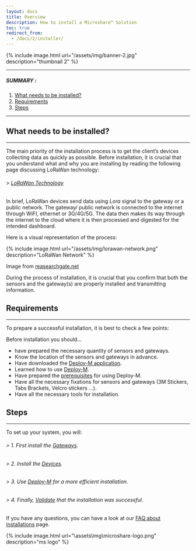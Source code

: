 ```yaml
---
layout: docs
title: Overview
description: How to install a Microshare™ Solution
toc: true
redirect_from:
  - /docs/2/installer/
---
```




{% include image.html url="/assets/img/banner-2.jpg" description="thumbnail 2" %}

---------------------------------------
##### SUMMARY : 

1. [What needs to be installed?](./#what-needs-to-be-installed)
2. [Requirements](./#requirements)
3. [Steps](./#steps)

---------------------------------------



## What needs to be installed?
---------------------------------------

The main priority of the installation process is to get the client’s devices collecting data as quickly as possible. Before installation, it is crucial that you understand what and why you are installing by reading the following page discussing LoRaWan technology:

###### > [LoRaWan Technology](../../../technical/lorawan/lorawan-technology)

In brief, LoRaWan devices send data using  <em>Lora</em> signal to the gateway or a public network. The gateway/ public network is connected to the internet through WiFI, ethernet or 3G/4G/5G. The data then makes its way through the internet to the cloud where it is then processed and digested for the intended dashboard. 

Here is a visual representation of the process: 


{% include image.html url="/assets/img/lorawan-network.png" description="LoRaWan Network" %}

Image from [reasearchgate.net](https://www.researchgate.net/publication/323620460_IoT-based_wireless_seismic_quality_control/figures?lo=1)


During the process of installation, it is crucial that you confirm that both the sensors and the gateway(s) are properly installed and transmitting information.



## Requirements
---------------------------------------

To prepare a successful installation, it is best to check a few points:

Before installation you should...

- have prepared the necessary quantity of sensors and gateways.
- Know the location of the sensors and gateways in advance.
- Have downloaded the [Deploy-M application](../../deploy-m/download-the-app).
- Learned how to use [Deploy-M](../../deploy-m/app-guide).
- Have prepared the [prerequisites](../../deploy-m/app-guide/#1-requirements) for using Deploy-M.
- Have all the necessary fixations for sensors and gateways (3M Stickers, Tabs Brackets, Velcro stickers ...).
- Have all the necessary tools for installation.

## Steps
---------------------------------------

To set up your system, you will: 

###### > 1. First install the [Gateways](../../lorawan/gateway-installation).

###### > 2. Install the [Devices](../../lorawan/device-declaration).

###### > 3. Use [Deploy-M](../../deploy-m/app-guide) for a more efficient installation.

###### > 4. Finally, [Validate](../../quick-start/validation-of-a-successfull-installation) that the installation was successful.

If you have any questions, you can have a look at our [FAQ about installations](../faq-about-installations) page.

{% include image.html url="\assets\img\microshare-logo.png"  description="ms logo" %}
